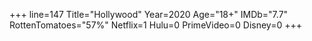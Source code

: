 +++
line=147
Title="Hollywood"
Year=2020
Age="18+"
IMDb="7.7"
RottenTomatoes="57%"
Netflix=1
Hulu=0
PrimeVideo=0
Disney=0
+++

